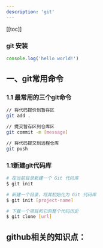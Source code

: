```yaml
---
description: 'git'
---
```


[[toc]]

### git 安装
```js {1}
console.log('hello world!')
```
## 一、git常用命令


### 1.1 最常用的三个git命令
``` sh
// 将代码提价到暂存区
git add .

// 提交暂存区到仓库区
git commit -m [message]

// 将代码提交到远程仓库
git push
```




### 1.1新建git代码库
``` sh
# 在当前目录新建一个 Git 代码库
$ git init

# 新建一个目录，将其初始化为 Git 代码库
$ git init [project-name]

# 下载一个项目和它的整个代码历史
$ git clone [url]
```

## github相关的知识点：